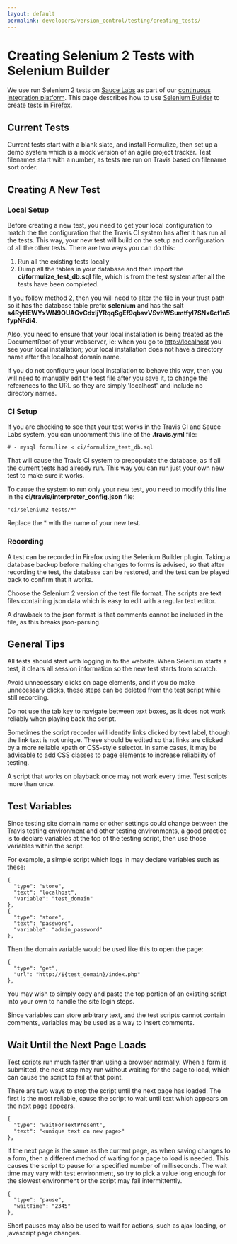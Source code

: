 ```yaml
---
layout: default
permalink: developers/version_control/testing/creating_tests/
---
```


# Creating Selenium 2 Tests with Selenium Builder

We use run Selenium 2 tests on [Sauce Labs](http://www.saucelabs.com) as part of our [continuous integration platform](../../../ci).  This page describes how to use [Selenium Builder](http://www.saucelabs.com/builder) to create tests in [Firefox](http://www.mozilla.org/firefox).

## Current Tests

Current tests start with a blank slate, and install Formulize, then set up a demo system which is a mock version of an agile project tracker. Test filenames start with a number, as tests are run on Travis based on filename sort order.

## Creating A New Test

### Local Setup

Before creating a new test, you need to get your local configuration to match the the configuration that the Travis CI system has after it has run all the tests. This way, your new test will build on the setup and configuration of all the other tests. There are two ways you can do this:

1. Run all the existing tests locally
2. Dump all the tables in your database and then import the **ci/formulize_test_db.sql** file, which is from the test system after all the tests have been completed.

If you follow method 2, then you will need to alter the file in your trust path so it has the database table prefix  **selenium** and has the salt **s4RyHEWYxWN9OUAGvCdxljYRqqSgEf9qbsvVSvhWSumtfyI7SNx6ct1n5fypNFdi4**.

Also, you need to ensure that your local installation is being treated as the DocumentRoot of your webserver, ie: when you go to [http://localhost](http://localhost) you see your local installation; your local installation does not have a directory name after the localhost domain name.

If you do not configure your local installation to behave this way, then you will need to manually edit the test file after you save it, to change the references to the URL so they are simply 'localhost' and include no directory names.

### CI Setup

If you are checking to see that your test works in the Travis CI and Sauce Labs system, you can uncomment this line of the **.travis.yml** file:

    # - mysql formulize < ci/formulize_test_db.sql
    
That will cause the Travis CI system to prepopulate the database, as if all the current tests had already run. This way you can run just your own new test to make sure it works.

To cause the system to run only your new test, you need to modify this line in the **ci/travis/interpreter_config.json** file:

    "ci/selenium2-tests/*"
    
Replace the * with the name of your new test.

### Recording

A test can be recorded in Firefox using the Selenium Builder plugin. Taking a database backup before making changes to forms is advised, so that after recording the test, the database can be restored, and the test can be played back to confirm that it works.

Choose the Selenium 2 version of the test file format. The scripts are text files containing json data which is easy to edit with a regular text editor.

A drawback to the json format is that comments cannot be included in the file, as this breaks json-parsing.

## General Tips

All tests should start with logging in to the website.  When Selenium starts a test, it clears all session information so the new test starts from scratch.

Avoid unnecessary clicks on page elements, and if you do make unnecessary clicks, these steps can be deleted from the test script while still recording.

Do not use the tab key to navigate between text boxes, as it does not work reliably when playing back the script.

Sometimes the script recorder will identify links clicked by text label, though the link text is not unique. These should be edited so that links are clicked by a more reliable xpath or CSS-style selector. In same cases, it may be advisable to add CSS classes to page elements to increase reliability of testing.

A script that works on playback once may not work every time. Test scripts more than once.

## Test Variables

Since testing site domain name or other settings could change between the Travis testing environment and other testing environments, a good practice is to declare variables at the top of the testing script, then use those variables within the script.

For example, a simple script which logs in may declare variables such as these:

    {
      "type": "store",
      "text": "localhost",
      "variable": "test_domain"
    },
    {
      "type": "store",
      "text": "password",
      "variable": "admin_password"
    },

Then the domain variable would be used like this to open the page:

    {
      "type": "get",
      "url": "http://${test_domain}/index.php"
    },

You may wish to simply copy and paste the top portion of an existing script into your own to handle the site login steps. 

Since variables can store arbitrary text, and the test scripts cannot contain comments, variables may be used as a way to insert comments.

## Wait Until the Next Page Loads

Test scripts run much faster than using a browser normally. When a form is submitted, the next step may run without waiting for the page to load, which can cause the script to fail at that point.

There are two ways to stop the script until the next page has loaded. The first is the most reliable, cause the script to wait until text which appears on the next page appears.

    {
      "type": "waitForTextPresent",
      "text": "<unique text on new page>"
    },

If the next page is the same as the current page, as when saving changes to a form, then a different method of waiting for a page to load is needed. This causes the script to pause for a specified number of milliseconds. The wait time may vary with test environment, so try to pick a value long enough for the slowest environment or the script may fail intermittently.

    {
      "type": "pause",
      "waitTime": "2345"
    },

Short pauses may also be used to wait for actions, such as ajax loading, or javascript page changes.

